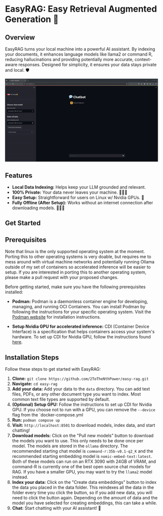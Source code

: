 EasyRAG: Easy Retrieval Augmented Generation 🚀
===============================================

Overview
--------

EasyRAG turns your local machine into a powerful AI assistant. By indexing your documents, it enhances language models like llama2 or command R, reducing hallucinations and providing potentially more accurate, context-aware responses. Designed for simplicity, it ensures your data stays private and local. 🛡️

![](https://github.com/2ToTheNthPower/easy-rag/blob/main/resources/demo.gif)

Features
--------

*   **Local Data Indexing:** Helps keep your LLM grounded and relevant.
*   **100% Private:** Your data never leaves your machine. 🚫🌐🚫
*   **Easy Setup:** Straightforward for users on Linux w/ Nvidia GPUs. 🐧
*   **Fully Offline (After Setup):** Works without an internet connection after downloading models. 🚫📶🚫

Get Started
-----------

Prerequisites
-------------

Note that linux is the only supported operating system at the moment.  Porting this to other operating systems is very doable, but requires me to mess around with virtual machine networks and potentially running Ollama outside of my set of containers so accelerated inference will be easier to setup.  If you are interested in porting this to another operating system, please make a pull request with your proposed changes.

Before getting started, make sure you have the following prerequisites installed:

*   **Podman:** Podman is a daemonless container engine for developing, managing, and running OCI Containers. You can install Podman by following the instructions for your specific operating system. Visit the [Podman website](https://podman.io/getting-started/installation) for installation instructions.

*   **Setup Nvidia GPU for accelerated inference:** CDI (Container Device Interface) is a specification that helps containers access your system's hardware. To set up CDI for Nvidia GPU, follow the instructions found [here](https://docs.nvidia.com/datacenter/cloud-native/container-toolkit/latest/cdi-support.html).

Installation Steps
------------------

Follow these steps to get started with EasyRAG:

1.  **Clone:** `git clone https://github.com/2ToTheNthPower/easy-rag.git`
2.  **Navigate:** `cd easy-rag`
3.  **Add your data:** Add your data to the `data` directory. You can add text files, PDFs, or any other document type you want to index.  Most common text file types are supported by default.
4.  **(Optional) Setup GPU:** Follow the instructions to set up CDI for Nvidia GPU.  If you choose not to run with a GPU, you can remove the `--device` flag from the `docker-compose.yml
5.  **Run:** `podman compose up`
6.  **Visit:** `http://localhost:8501` to download models, index data, and start chatting!
7.  **Download models:** Click on the "Pull new models" button to download the models you want to use.  This only needs to be done once per model.  The models are stored in the `ollama` directory.  The recommended starting chat model is `command-r:35b-v0.1-q2_K` and the recommended starting embedding model is `nomic-embed-text:latest`.  Both of these models can run on an RTX 3090 with 24GB of VRAM, and command-R is currently one of the best open source chat models for RAG.  If you have a smaller GPU, you may want to try the `llama2` model instead.
8.  **Index your data:** Click on the "Create data embeddings" button to index the data you placed in the data folder.  This reindexes all the data in the folder every time you click the button, so if you add new data, you will need to click the button again.  Depending on the amount of data and the model you have selected for creating embeddings, this can take a while.
9.  **Chat:** Start chatting with your AI assistant! 🚀


